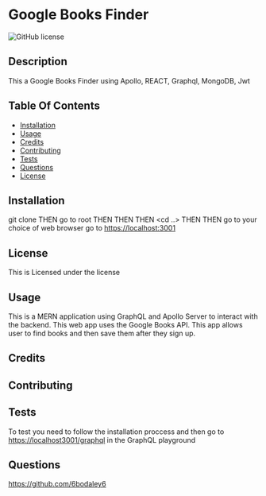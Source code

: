 # Google Books Finder

![GitHub license](https://img.shields.io/badge/license--blue.svg)

## Description

This a Google Books Finder using Apollo, REACT, Graphql, MongoDB, Jwt

## Table Of Contents

- [Installation](#installation)
- [Usage](#Usage)
- [Credits](#Credits)
- [Contributing](#Contributing)
- [Tests](#Tests)
- [Questions](#Questions)
- [License](#license)

## Installation

git clone THEN go to root THEN <npm i> THEN <cd client> <npm i> THEN <cd ..> THEN <cd server npm i> THEN <npm start> go to your choice of web browser go to <https://localhost:3001>

## License

This is Licensed under the license

## Usage

This is a MERN application using GraphQL and Apollo Server to interact with the backend. This web app uses the Google Books API. This app allows user to find books and then save them after they sign up.

## Credits

## Contributing

## Tests

To test you need to follow the installation proccess and then go to <https://localhost3001/graphql> in the GraphQL playground

## Questions

https://github.com/6bodaley6
